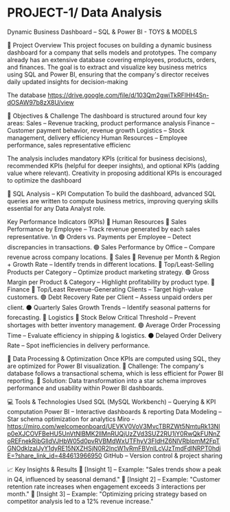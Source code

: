 # PROJECT-1/ Data Analysis
Dynamic Business Dashboard – SQL & Power BI - TOYS & MODELS

📌 Project Overview
This project focuses on building a dynamic business dashboard for a company that sells models and prototypes. The company already has an extensive database covering employees, products, orders, and finances. The goal is to extract and visualize key business metrics using SQL and Power BI, ensuring that the company's director receives daily updated insights for decision-making

The database https://drive.google.com/file/d/103Qm2gwiTkRFlHH4Sn-dOSAW97b8zX8U/view

🎯 Objectives & Challenge
The dashboard is structured around four key areas:
Sales – Revenue tracking, product performance analysis
Finance – Customer payment behavior, revenue growth
Logistics – Stock management, delivery efficiency
Human Resources – Employee performance, sales representative efficienc

The analysis includes mandatory KPIs (critical for business decisions), recommended KPIs (helpful for deeper insights), and optional KPIs (adding value where relevant). Creativity in proposing additional KPIs is encouraged to optimize the dashboard

🔎 SQL Analysis – KPI Computation
To build the dashboard, advanced SQL queries are written to compute business metrics, improving querying skills essential for any Data Analyst role.

Key Performance Indicators (KPIs)
📌 Human Resources
🔴 Sales Performance by Employee – Track revenue generated by each sales representative. \n
🟢 Orders vs. Payments per Employee – Detect discrepancies in transactions.
🟢 Sales Performance by Office – Compare revenue across company locations.
📌 Sales
🔴 Revenue per Month & Region + Growth Rate – Identify trends in different locations.
🔴 Top/Least-Selling Products per Category – Optimize product marketing strategy.
🟢 Gross Margin per Product & Category – Highlight profitability by product type.
📌 Finance
🔴 Top/Least Revenue-Generating Clients – Target high-value customers.
🟢 Debt Recovery Rate per Client – Assess unpaid orders per client.
⚫ Quarterly Sales Growth Trends – Identify seasonal patterns for forecasting.
📌 Logistics
🔴 Stock Below Critical Threshold – Prevent shortages with better inventory management.
🟢 Average Order Processing Time – Evaluate efficiency in shipping & logistics.
⚫ Delayed Order Delivery Rate – Spot inefficiencies in delivery performance.

🚀 Data Processing & Optimization
Once KPIs are computed using SQL, they are optimized for Power BI visualization.
📌 Challenge: The company's database follows a transactional schema, which is less efficient for Power BI reporting.
📌 Solution: Data transformation into a star schema improves performance and usability within Power BI dashboards.

💻 Tools & Technologies Used
 SQL (MySQL Workbench) – Querying & KPI computation
 Power BI – Interactive dashboards & reporting
 Data Modeling – Star schema optimization for analytics
 Miro - https://miro.com/welcomeonboard/UEVKV0VoV3MvcTBRZWt5NmtuRk13Nlp0eXJCOVFBeHU5UnVtNlBMK2llMnRUQjUzZVd3SUZ2RU1jY0RwQkFUNnZoREFnekRibGlldVJHbW05d0pvRVBMdWxUTFhyV3FIdHZ6NlVRblpmM2FpTGNOdklzalJyY1dyRE15NXZHSjN0R2lncW1vRmFBVnlLcVJzTmdFdlNRPT0hdjE=?share_link_id=484613966950
 GitHub – Version control & project sharing


📈 Key Insights & Results
🔹 [Insight 1] – Example: "Sales trends show a peak in Q4, influenced by seasonal demand."
🔹 [Insight 2] – Example: "Customer retention rate increases when engagement exceeds 3 interactions per month."
🔹 [Insight 3] – Example: "Optimizing pricing strategy based on competitor analysis led to a 12% revenue increase."
